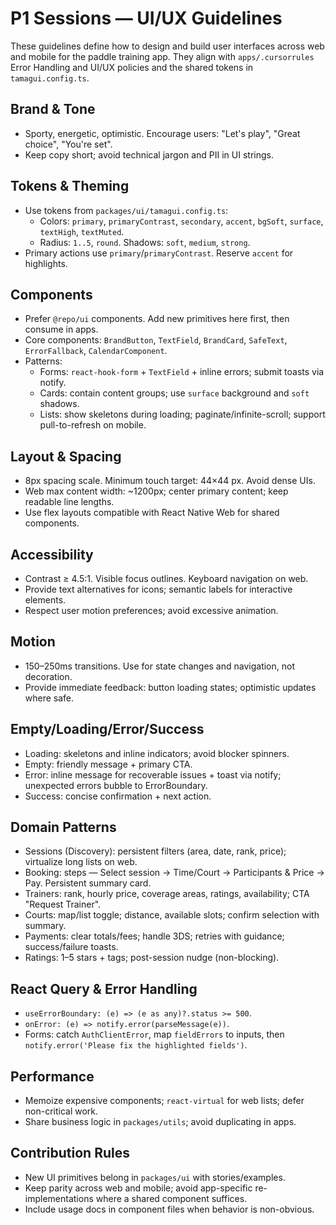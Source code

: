 # P1 Sessions — UI/UX Guidelines

These guidelines define how to design and build user interfaces across web and mobile for the paddle training app. They align with `apps/.cursorrules` Error Handling and UI/UX policies and the shared tokens in `tamagui.config.ts`.

## Brand & Tone
- Sporty, energetic, optimistic. Encourage users: "Let's play", "Great choice", "You're set".
- Keep copy short; avoid technical jargon and PII in UI strings.

## Tokens & Theming
- Use tokens from `packages/ui/tamagui.config.ts`:
  - Colors: `primary`, `primaryContrast`, `secondary`, `accent`, `bgSoft`, `surface`, `textHigh`, `textMuted`.
  - Radius: `1..5`, `round`. Shadows: `soft`, `medium`, `strong`.
- Primary actions use `primary`/`primaryContrast`. Reserve `accent` for highlights.

## Components
- Prefer `@repo/ui` components. Add new primitives here first, then consume in apps.
- Core components: `BrandButton`, `TextField`, `BrandCard`, `SafeText`, `ErrorFallback`, `CalendarComponent`.
- Patterns:
  - Forms: `react-hook-form` + `TextField` + inline errors; submit toasts via notify.
  - Cards: contain content groups; use `surface` background and `soft` shadows.
  - Lists: show skeletons during loading; paginate/infinite-scroll; support pull-to-refresh on mobile.

## Layout & Spacing
- 8px spacing scale. Minimum touch target: 44×44 px. Avoid dense UIs.
- Web max content width: ~1200px; center primary content; keep readable line lengths.
- Use flex layouts compatible with React Native Web for shared components.

## Accessibility
- Contrast ≥ 4.5:1. Visible focus outlines. Keyboard navigation on web.
- Provide text alternatives for icons; semantic labels for interactive elements.
- Respect user motion preferences; avoid excessive animation.

## Motion
- 150–250ms transitions. Use for state changes and navigation, not decoration.
- Provide immediate feedback: button loading states; optimistic updates where safe.

## Empty/Loading/Error/Success
- Loading: skeletons and inline indicators; avoid blocker spinners.
- Empty: friendly message + primary CTA.
- Error: inline message for recoverable issues + toast via notify; unexpected errors bubble to ErrorBoundary.
- Success: concise confirmation + next action.

## Domain Patterns
- Sessions (Discovery): persistent filters (area, date, rank, price); virtualize long lists on web.
- Booking: steps — Select session → Time/Court → Participants & Price → Pay. Persistent summary card.
- Trainers: rank, hourly price, coverage areas, ratings, availability; CTA "Request Trainer".
- Courts: map/list toggle; distance, available slots; confirm selection with summary.
- Payments: clear totals/fees; handle 3DS; retries with guidance; success/failure toasts.
- Ratings: 1–5 stars + tags; post-session nudge (non-blocking).

## React Query & Error Handling
- `useErrorBoundary: (e) => (e as any)?.status >= 500`.
- `onError: (e) => notify.error(parseMessage(e))`.
- Forms: catch `AuthClientError`, map `fieldErrors` to inputs, then `notify.error('Please fix the highlighted fields')`.

## Performance
- Memoize expensive components; `react-virtual` for web lists; defer non-critical work.
- Share business logic in `packages/utils`; avoid duplicating in apps.

## Contribution Rules
- New UI primitives belong in `packages/ui` with stories/examples.
- Keep parity across web and mobile; avoid app-specific re-implementations where a shared component suffices.
- Include usage docs in component files when behavior is non-obvious.
